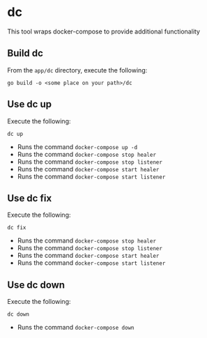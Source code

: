# dc
This tool wraps docker-compose to provide additional functionality

## Build dc
From the `app/dc` directory, execute the following:

```go build -o <some place on your path>/dc```

## Use dc up
Execute the following:

```dc up```

* Runs the command ```docker-compose up -d```
* Runs the command ```docker-compose stop healer```
* Runs the command ```docker-compose stop listener```
* Runs the command ```docker-compose start healer```
* Runs the command ```docker-compose start listener```

## Use dc fix
Execute the following:

```dc fix```

* Runs the command ```docker-compose stop healer```
* Runs the command ```docker-compose stop listener```
* Runs the command ```docker-compose start healer```
* Runs the command ```docker-compose start listener```

## Use dc down
Execute the following:

```dc down```

* Runs the command ```docker-compose down```
